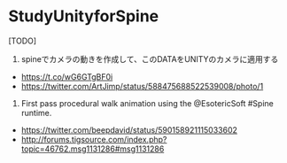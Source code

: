 # StudyUnityforSpine

[TODO]

1. spineでカメラの動きを作成して、このDATAをUNITYのカメラに適用する
 - https://t.co/wG6GTgBF0i
 - https://twitter.com/ArtJimp/status/588475688522539008/photo/1
1. First pass procedural walk animation using the @EsotericSoft #Spine runtime.
 - https://twitter.com/beepdavid/status/590158921115033602
 - http://forums.tigsource.com/index.php?topic=46762.msg1131286#msg1131286
